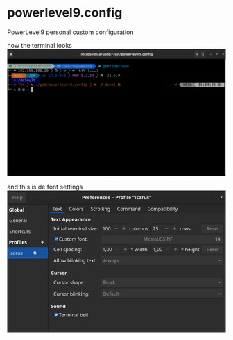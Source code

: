# powerlevel9.config
PowerLevel9 personal custom configuration


how the terminal looks
![alt text](https://github.com/mcrose/powerlevel9.config/blob/7e240f2e612a0fe02c21c4ab5d2d95123c084957/img/terminal.png "Terminal with PowerLevel 9")


and this is de font settings
![alt text](https://github.com/mcrose/powerlevel9.config/blob/7e240f2e612a0fe02c21c4ab5d2d95123c084957/img/terminal-font.png "Terminal font settings")
